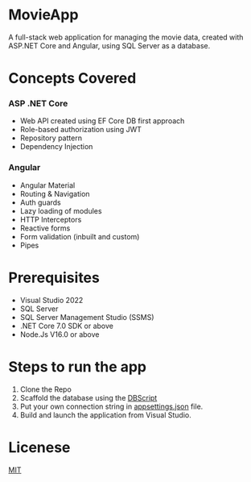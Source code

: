 # MovieApp

A full-stack web application for managing the movie data, created with ASP.NET Core and Angular, using SQL Server as a database.

# Concepts Covered

### ASP .NET Core

 - Web API created using EF Core DB first approach
 - Role-based authorization using JWT
 - Repository pattern
 - Dependency Injection

### Angular

 - Angular Material 
 - Routing & Navigation
 - Auth guards
 - Lazy loading of modules
 - HTTP Interceptors
 - Reactive forms
 - Form validation (inbuilt and custom)
 - Pipes

# Prerequisites

- Visual Studio 2022 
- SQL Server
- SQL Server Management Studio (SSMS)
- .NET Core 7.0 SDK or above
- Node.Js V16.0 or above

# Steps to run the app

1. Clone the Repo
2. Scaffold the database using the [DBScript](https://github.com/AnkitSharma-007/MovieApp/tree/main/DBScript)
3. Put your own connection string in [appsettings.json](https://github.com/AnkitSharma-007/MovieApp/blob/main/MovieApp/MovieApp/appsettings.json) file.
4. Build and launch the application from Visual Studio.

# Licenese

[MIT](https://github.com/AnkitSharma-007/MovieApp/blob/main/LICENSE)
